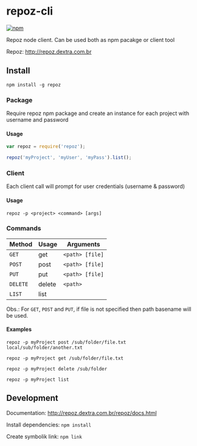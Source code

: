 # repoz-cli

[![npm](https://img.shields.io/npm/v/repoz.svg)](https://www.npmjs.com/package/repoz)

Repoz node client. Can be used both as npm pacakge or client tool

Repoz: http://repoz.dextra.com.br

## Install

`npm install -g repoz`

### Package

Require repoz npm package and create an instance for each project with username and password

#### Usage

```js
var repoz = require('repoz');

repoz('myProject', 'myUser', 'myPass').list();
```

### Client

Each client call will prompt for user credentials (username & password)

#### Usage

`repoz -p <project> <command> [args]`

### Commands

Method  | Usage  | Arguments
--------|--------|------------
`GET`     | get    | `<path> [file]`
`POST`    | post   | `<path> [file]`
`PUT`     | put    | `<path> [file]`
`DELETE`  | delete | `<path>`
`LIST`    | list   | ` `

Obs.: For `GET`, `POST` and `PUT`, if file is not specified then path basename will be used.

#### Examples

`repoz -p myProject post /sub/folder/file.txt local/sub/folder/another.txt`

`repoz -p myProject get /sub/folder/file.txt`

`repoz -p myProject delete /sub/folder`

`repoz -p myProject list`

## Development

Documentation: http://repoz.dextra.com.br/repoz/docs.html

Install dependencies: `npm install`

Create symbolik link: `npm link`
